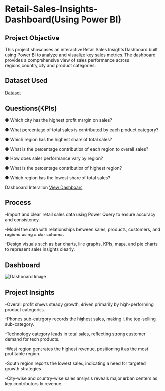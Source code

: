 # Retail-Sales-Insights-Dashboard(Using Power BI)

## Project Objective
This project showcases an interactive Retail Sales Insights Dashboard built using Power BI to analyze and visualize key sales metrics. The dashboard provides a comprehensive view of sales performance across regions,country,city and product categories.

## Dataset Used
<a href="https://github.com/NagaThanu18/Retail-Sales-Insights-Dashboard/blob/main/Data%20Analysis.xlsx">Dataset</a>

## Questions(KPIs)

● Which city has the highest profit margin on sales?

● What percentage of total sales is contributed by each product category?

● Which region has the highest share of total sales?

● What is the percentage contribution of each region to overall sales?

● How does sales performance vary by region?

● What is the percentage contribution of highest region?

● Which region has the lowest share of total sales?

Dashboard Interation <a href="https://github.com/NagaThanu18/Retail-Sales-Insights-Dashboard/blob/main/Dashboard%20Image%20.jpg">View Dashboard</a>

## Process

-Import and clean retail sales data using Power Query to ensure accuracy and consistency.

-Model the data with relationships between sales, products, customers, and regions using a star schema.

-Design visuals such as bar charts, line graphs, KPIs, maps, and pie charts to represent sales insights clearly.

## Dashboard

![Dashboard Image ](https://github.com/user-attachments/assets/7a07bc49-45cb-4fd3-9997-09ba47c1d1b1)

## Project Insights

-Overall profit shows steady growth, driven primarily by high-performing product categories.

-Phones sub-category records the highest sales, making it the top-selling sub-category.

-Technology category leads in total sales, reflecting strong customer demand for tech products.

-West region generates the highest revenue, positioning it as the most profitable region.

-South region reports the lowest sales, indicating a need for targeted growth strategies.

-City-wise and country-wise sales analysis reveals major urban centers as key contributors to revenue.



